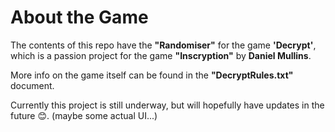 # About the Game
The contents of this repo have the **"Randomiser"** for the game **'Decrypt'**, which is a passion project for the game **"Inscryption"** by **Daniel Mullins**. 

More info on the game itself can be found in the **"DecryptRules.txt"** document. 

Currently this project is still underway, but will hopefully have updates in the future 😊. (maybe some actual UI...) 
